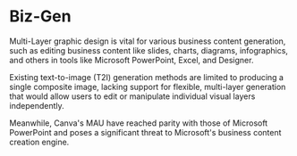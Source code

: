 # Biz-Gen

Multi-Layer graphic design is vital for various business content generation, such as editing business content like slides, charts, diagrams, infographics, and others in tools like Microsoft PowerPoint, Excel, and Designer.

Existing text-to-image (T2I) generation methods are limited to producing a single composite image, lacking support for flexible, multi-layer generation that would allow users to edit or manipulate individual visual layers independently.​

Meanwhile, Canva's MAU have reached parity with those of Microsoft PowerPoint and poses a significant threat to Microsoft's business content creation engine.